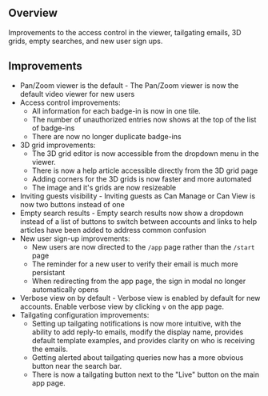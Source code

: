 ## Overview

Improvements to the access control in the viewer, tailgating emails, 3D grids, empty searches, and new user sign ups.


## Improvements

- Pan/Zoom viewer is the default - The Pan/Zoom viewer is now the default video viewer for new users
- Access control improvements:
  - All information for each badge-in is now in one tile.
  - The number of unauthorized entries now shows at the top of the list of badge-ins
  - There are now no longer duplicate badge-ins
- 3D grid improvements:
  - The 3D grid editor is now accessible from the dropdown menu in the viewer.
  - There is now a help article accessible directly from the 3D grid page
  - Adding corners for the 3D grids is now faster and more automated
  - The image and it's grids are now resizeable
- Inviting guests visibility - Inviting guests as Can Manage or Can View is now two buttons instead of one
- Empty search results - Empty search results now show a dropdown instead of a list of buttons to switch between accounts and links to help articles have been added to address common confusion
- New user sign-up improvements:
  - New users are now directed to the `/app` page rather than the `/start` page
  - The reminder for a new user to verify their email is much more persistant
  - When redirecting from the app page, the sign in modal no longer automatically opens
- Verbose view on by default - Verbose view is enabled by default for new accounts. Enable verbose view by clicking `v` on the app page.
- Tailgating configuration improvements:
  - Setting up tailgating notifications is now more intuitive, with the ability to add reply-to emails, modify the display name, provides default template examples, and provides clarity on who is receiving the emails.
  - Getting alerted about tailgating queries now has a more obvious button near the search bar.
  - There is now a tailgating button next to the "Live" button on the main app page.